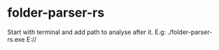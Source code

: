 # folder-parser-rs

Start with terminal and add path to analyse after it.
E.g: ./folder-parser-rs.exe E://
